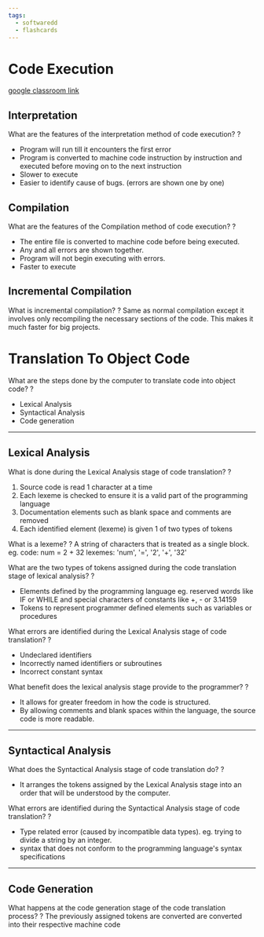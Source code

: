 ```yaml
---
tags:
  - softwaredd
  - flashcards
---
```


# Code Execution

[google classroom link](https://docs.google.com/presentation/d/1pfuyVXSHoOIv913PNJ6H7WufqFIkzfSIHmdtwVroCNA/edit#slide=id.p1)
## Interpretation

What are the features of the interpretation method of code execution?
?
- Program will run till it encounters the first error
- Program is converted to machine code instruction by instruction and executed before moving on to the next instruction
- Slower to execute
- Easier to identify cause of bugs. (errors are shown one by one)


## Compilation 

What are the features of the Compilation method of code execution?
?
- The entire file is converted to machine code before being executed.
- Any and all errors are shown together.
- Program will not begin executing with errors.
- Faster to execute


## Incremental Compilation

What is incremental compilation?
?
Same as normal compilation except it involves only recompiling the necessary sections of the code. This makes it much faster for big projects.


# Translation To Object Code

What are the steps done by the computer to translate code into object code?
?
- Lexical Analysis
- Syntactical Analysis
- Code generation


___

## Lexical Analysis

What is done during the Lexical Analysis stage of code translation?
?
1. Source code is read 1 character at a time
2. Each lexeme is checked to ensure it is a valid part of the programming language
3. Documentation elements such as blank space and comments are removed
4. Each identified element (lexeme) is given 1 of two types of tokens


What is a lexeme?
?
A string of characters that is treated as a single block.
eg. 
code: num = 2 + 32
lexemes: 'num', '=', '2', '+', '32'


What are the two types of tokens assigned during the code translation stage of lexical analysis?
?
- Elements defined by the programming language  eg. reserved words like IF or WHILE and special characters of constants like +, - or 3.14159
- Tokens to represent programmer defined elements such as variables or procedures


What errors are identified during the Lexical Analysis stage of code translation?
?
- Undeclared identifiers
- Incorrectly named identifiers or subroutines
- Incorrect constant syntax 


What benefit does the lexical analysis stage provide to the programmer?
?
- It allows for greater freedom in how the code is structured.
- By allowing comments and blank spaces within the language, the source code is more readable.


___

## Syntactical Analysis 

What does the Syntactical Analysis stage of code translation do?
?
- It arranges the tokens assigned by the Lexical Analysis stage into an order that will be understood by the computer.


What errors are identified during the Syntactical Analysis stage of code translation?
?
- Type related error (caused by incompatible data types). eg. trying to divide a string by an integer.
- syntax that does not conform to the programming language's syntax specifications 


___

## Code Generation 

What happens at the code generation stage of the code translation process?
?
The previously assigned tokens are converted are converted into their respective machine code






